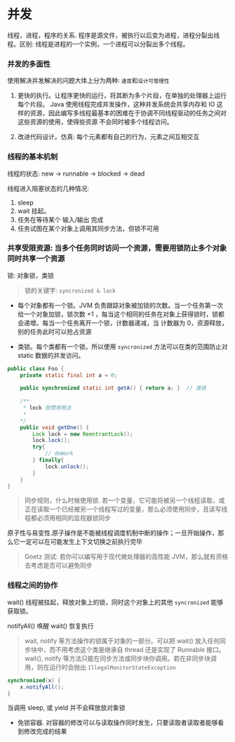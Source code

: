 # 并发

线程，进程，程序的关系. 程序是源文件，被执行以后变为进程，进程分裂出线程。区别: 线程是进程的一个实例，一个进程可以分裂出多个线程。

### 并发的多面性

使用解决并发解决的问题大体上分为两种: `速度`和`设计可管理性`

1. 更快的执行。让程序更快的运行，将其断为多个片段，在单独的处理器上运行每个片段。
   Java 使用线程完成并发操作，这种并发系统会共享内存和 IO 这样的资源，因此编写多线程最基本的困难在于协调不同线程驱动的任务之间对这些资源的使用，使得些资源
   不会同时被多个线程访问。
   
2. 改进代码设计。仿真: 每个元素都有自己的行为，元素之间互相交互
  
### 线程的基本机制

线程的状态: new -> runnable -> blocked -> dead 

线程进入阻塞状态的几种情况:
1. sleep
2. wait 挂起。
3. 任务在等待某个 输入/输出 完成
4. 任务试图在某个对象上调用其同步方法，但锁不可用


###  共享受限资源: 当多个任务同时访问一个资源，需要用锁防止多个对象同时共享一个资源

锁: 对象锁，类锁
> 锁的关键字: `syncronized & lock`

* 每个对象都有一个锁。JVM 负责跟踪对象被加锁的次数。当一个任务第一次给一个对象加锁，锁次数 +1 ，每当这个相同的任务在对象上获得锁时，锁都会递增。每当一个任务离开一个锁，计数器递减，当
计数器为 0，资源释放，别的任务此时可以抢占资源

* 类锁。每个类都有一个锁。所以使用 `syncronized` 方法可以在类的范围防止对 static 数据的并发访问。
```java
public class Foo {
    private static final int a = 0;
    
    public synchronized static int getA() { return a; }  // 类锁
    
    /**
     * lock 锁惯用用法
     *   
    */
    public void getOne() {
        Lock lock = new ReentrantLock();
        lock.lock();
        try{
            // doWork
        } finally{
            lock.unlock();
        }
    }
}
```

> 同步规则，什么时候使用锁. 若一个变量，它可能将被另一个线程读取，或正在读取一个已经被另一个线程写过的变量，那么必须使用同步，且读写线程都必须用相同的监视器锁同步

原子性与易变性.原子操作是不能被线程调度机制中断的操作；一旦开始操作，那么它一定可以在可能发生上下文切换之前执行完毕

> Goetz 测试: 若你可以编写用于现代微处理器的高性能 JVM，那么就有资格去考虑是否可以避免同步

### 线程之间的协作

wait() 线程被挂起，释放对象上的锁，同时这个对象上的其他 `syncronized` 能够获取锁。

notifyAll() 唤醒 wait() 恢复执行

> wait, notify 等方法操作的锁属于对象的一部分。可以把 wait() 放入任何同步块中，而不用考虑这个类是继承自 thread 还是实现了 Runnable 接口。
  wait(), notify 等方法只能在同步方法或同步块你调用。若在非同步块调用，则在运行时会抛出 `IllegalMonitorStateException`
 
```java
synchronized(x) {
    x.notifyAll();
}
``` 

当调用 sleep, 或 yield 并不会释放放对象锁 

* 免锁容器. 对容器的修改可以与读取操作同时发生，只要读取者读取者能够看到修改完成的结果

